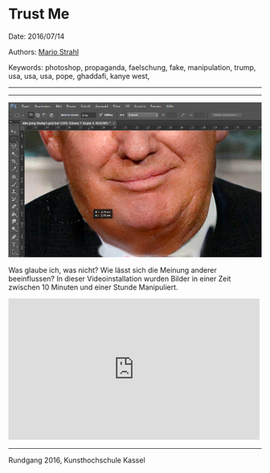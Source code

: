 # Trust Me

Date: 2016/07/14

Authors: [Mario Strahl](https://www.mariostrahl.de)

Keywords: photoshop, propaganda, faelschung, fake, manipulation, trump, usa, usa, usa, pope, ghaddafi, kanye west,

---
---

![](12.jpg)

Was glaube ich, was nicht? Wie lässt sich die Meinung anderer beeinflussen?
In dieser Videoinstallation wurden Bilder in einer Zeit zwischen 10 Minuten und einer Stunde Manipuliert.

<iframe src="https://player.vimeo.com/video/s7PIjh2UQ5A?title=0&byline=0&portrait=0" width="500" height="281" frameborder="0" webkitallowfullscreen mozallowfullscreen allowfullscreen></iframe>

---

Rundgang 2016, Kunsthochschule Kassel
